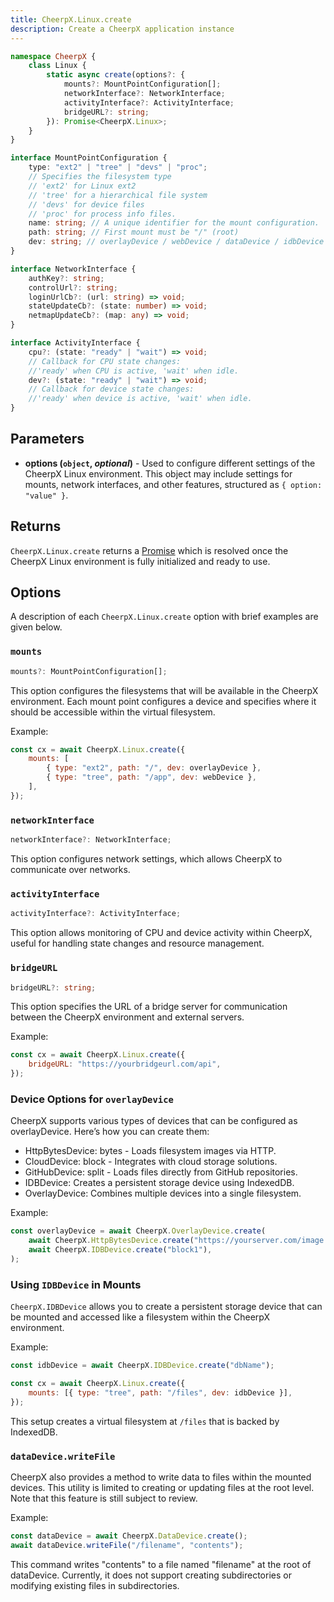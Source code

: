 ```yaml
---
title: CheerpX.Linux.create
description: Create a CheerpX application instance
---
```


```ts
namespace CheerpX {
	class Linux {
		static async create(options?: {
			mounts?: MountPointConfiguration[];
			networkInterface?: NetworkInterface;
			activityInterface?: ActivityInterface;
			bridgeURL?: string;
		}): Promise<CheerpX.Linux>;
	}
}

interface MountPointConfiguration {
	type: "ext2" | "tree" | "devs" | "proc";
	// Specifies the filesystem type
	// 'ext2' for Linux ext2
	// 'tree' for a hierarchical file system
	// 'devs' for device files
	// 'proc' for process info files.
	name: string; // A unique identifier for the mount configuration.
	path: string; // First mount must be "/" (root)
	dev: string; // overlayDevice / webDevice / dataDevice / idbDevice
}

interface NetworkInterface {
	authKey?: string;
	controlUrl?: string;
	loginUrlCb?: (url: string) => void;
	stateUpdateCb?: (state: number) => void;
	netmapUpdateCb?: (map: any) => void;
}

interface ActivityInterface {
	cpu?: (state: "ready" | "wait") => void;
	// Callback for CPU state changes:
	//'ready' when CPU is active, 'wait' when idle.
	dev?: (state: "ready" | "wait") => void;
	// Callback for device state changes:
	//'ready' when device is active, 'wait' when idle.
}
```

## Parameters

- **options (`object`, _optional_)** - Used to configure different settings of the CheerpX Linux environment. This object may include settings for mounts, network interfaces, and other features, structured as `{ option: "value" }`.

## Returns

`CheerpX.Linux.create` returns a [Promise] which is resolved once the CheerpX Linux environment is fully initialized and ready to use.

## Options

A description of each `CheerpX.Linux.create` option with brief examples are given below.

### `mounts`

```ts
mounts?: MountPointConfiguration[];
```

This option configures the filesystems that will be available in the CheerpX environment. Each mount point configures a device and specifies where it should be accessible within the virtual filesystem.

Example:

```js
const cx = await CheerpX.Linux.create({
	mounts: [
		{ type: "ext2", path: "/", dev: overlayDevice },
		{ type: "tree", path: "/app", dev: webDevice },
	],
});
```

### `networkInterface`

```ts
networkInterface?: NetworkInterface;
```

This option configures network settings, which allows CheerpX to communicate over networks.

### `activityInterface`

```ts
activityInterface?: ActivityInterface;
```

This option allows monitoring of CPU and device activity within CheerpX, useful for handling state changes and resource management.

### `bridgeURL`

```ts
bridgeURL?: string;
```

This option specifies the URL of a bridge server for communication between the CheerpX environment and external servers.

Example:

```js
const cx = await CheerpX.Linux.create({
	bridgeURL: "https://yourbridgeurl.com/api",
});
```

### Device Options for `overlayDevice`

CheerpX supports various types of devices that can be configured as overlayDevice. Here’s how you can create them:

- HttpBytesDevice: bytes - Loads filesystem images via HTTP.
- CloudDevice: block - Integrates with cloud storage solutions.
- GitHubDevice: split - Loads files directly from GitHub repositories.
- IDBDevice: Creates a persistent storage device using IndexedDB.
- OverlayDevice: Combines multiple devices into a single filesystem.

Example:

```js
const overlayDevice = await CheerpX.OverlayDevice.create(
	await CheerpX.HttpBytesDevice.create("https://yourserver.com/image.ext2"),
	await CheerpX.IDBDevice.create("block1"),
);
```

### Using `IDBDevice` in Mounts

`CheerpX.IDBDevice` allows you to create a persistent storage device that can be mounted and accessed like a filesystem within the CheerpX environment.

Example:

```js
const idbDevice = await CheerpX.IDBDevice.create("dbName");

const cx = await CheerpX.Linux.create({
	mounts: [{ type: "tree", path: "/files", dev: idbDevice }],
});
```

This setup creates a virtual filesystem at `/files` that is backed by IndexedDB.

### `dataDevice.writeFile`

CheerpX also provides a method to write data to files within the mounted devices. This utility is limited to creating or updating files at the root level. Note that this feature is still subject to review.

Example:

```js
const dataDevice = await CheerpX.DataDevice.create();
await dataDevice.writeFile("/filename", "contents");
```

This command writes "contents" to a file named "filename" at the root of dataDevice. Currently, it does not support creating subdirectories or modifying existing files in subdirectories.

[Promise]: https://developer.mozilla.org/en-US/docs/Web/JavaScript/Reference/Global_Objects/Promise
